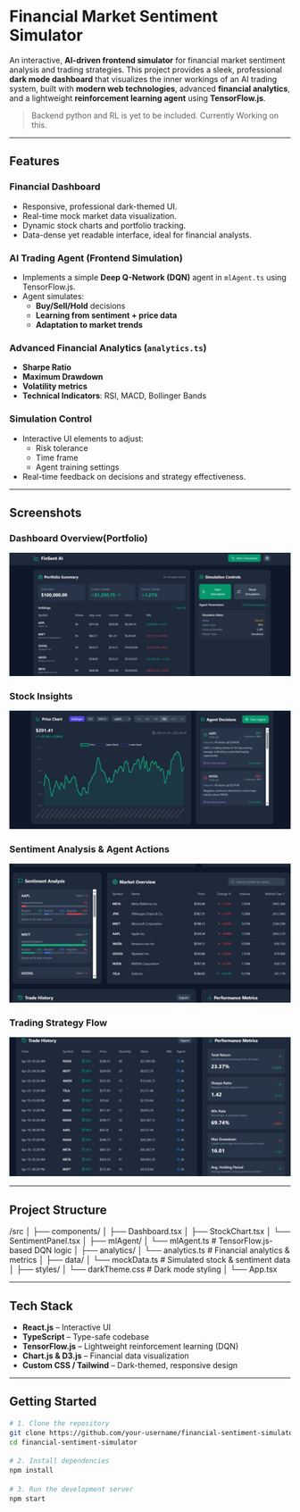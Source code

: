 #  Financial Market Sentiment Simulator

An interactive, **AI-driven frontend simulator** for financial market sentiment analysis and trading strategies. This project provides a sleek, professional **dark mode dashboard** that visualizes the inner workings of an AI trading system, built with **modern web technologies**, advanced **financial analytics**, and a lightweight **reinforcement learning agent** using **TensorFlow.js**.

>  Backend python and RL is yet to be included. Currently Working on this.

---

## Features

### Financial Dashboard
- Responsive, professional dark-themed UI.
- Real-time mock market data visualization.
- Dynamic stock charts and portfolio tracking.
- Data-dense yet readable interface, ideal for financial analysts.

### AI Trading Agent (Frontend Simulation)
- Implements a simple **Deep Q-Network (DQN)** agent in `mlAgent.ts` using TensorFlow.js.
- Agent simulates:
  - **Buy/Sell/Hold** decisions
  - **Learning from sentiment + price data**
  - **Adaptation to market trends**

### Advanced Financial Analytics (`analytics.ts`)
- **Sharpe Ratio**
- **Maximum Drawdown**
- **Volatility metrics**
- **Technical Indicators**: RSI, MACD, Bollinger Bands

###  Simulation Control
- Interactive UI elements to adjust:
  - Risk tolerance
  - Time frame
  - Agent training settings
- Real-time feedback on decisions and strategy effectiveness.

---

## Screenshots

### Dashboard Overview(Portfolio)
![Dashboard Overview](./images/portfoliosummary.jpeg)

### Stock Insights
![Portfolio Charts](./images/pricechart.jpeg)

### Sentiment Analysis & Agent Actions
![Sentiment Logic](./images/sentimentanalysis.jpeg)

### Trading Strategy Flow
![Component Panel](./images/tradehistory.jpeg)

---

## Project Structure

/src │ ├── components/ │ ├── Dashboard.tsx │ ├── StockChart.tsx │ └── SentimentPanel.tsx │ ├── mlAgent/ │ └── mlAgent.ts # TensorFlow.js-based DQN logic │ ├── analytics/ │ └── analytics.ts # Financial analytics & metrics │ ├── data/ │ └── mockData.ts # Simulated stock & sentiment data │ ├── styles/ │ └── darkTheme.css # Dark mode styling │ └── App.tsx


---

## Tech Stack

- **React.js** – Interactive UI
- **TypeScript** – Type-safe codebase
- **TensorFlow.js** – Lightweight reinforcement learning (DQN)
- **Chart.js & D3.js** – Financial data visualization
- **Custom CSS / Tailwind** – Dark-themed, responsive design

---

## Getting Started

```bash
# 1. Clone the repository
git clone https://github.com/your-username/financial-sentiment-simulator.git
cd financial-sentiment-simulator

# 2. Install dependencies
npm install

# 3. Run the development server
npm start
